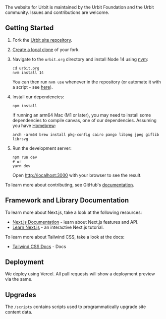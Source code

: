 The website for Urbit is maintained by the Urbit Foundation and the Urbit community. Issues and contributions are welcome.

## Getting Started

1. Fork the [Urbit site repository](https://github.com/urbit/urbit.org).

2. [Create a local clone](https://help.github.com/articles/cloning-a-repository/) of your fork.

3. Navigate to the `urbit.org` directory and install Node 14 using [nvm](https://github.com/nvm-sh/nvm):

    ```shell
    cd urbit.org
    nvm install 14
    ```
    You can then run `nvm use` whenever in the repository (or automate it with a script - see [here](https://github.com/nvm-sh/nvm#deeper-shell-integration)).

4. Install our dependencies:

    ```shell
    npm install
    ```

    If running an arm64 Mac (M1 or later), you may need to install some dependencies to compile canvas, one of our dependencies. Assuming you have [Homebrew](https://brew.sh):

    ```shell
    arch -arm64 brew install pkg-config cairo pango libpng jpeg giflib librsvg
    ```

5. Run the development server:

    ```shell
    npm run dev
    # or
    yarn dev
    ```

    Open [http://localhost:3000](http://localhost:3000) with your browser to see the result.
    
To learn more about contributing, see GitHub's [documentation](https://docs.github.com/en/get-started/quickstart/contributing-to-projects).

## Framework and Library Documentation

To learn more about Next.js, take a look at the following resources:

- [Next.js Documentation](https://nextjs.org/docs) - learn about Next.js features and API.
- [Learn Next.js](https://nextjs.org/learn) - an interactive Next.js tutorial.

To learn more about Tailwind CSS, take a look at the docs:

- [Tailwind CSS Docs](https://tailwindcss.com/docs) - Docs

## Deployment

We deploy using Vercel. All pull requests will show a deployment preview via the same.

## Upgrades

The `/scripts` contains scripts used to programmatically upgrade site content data.